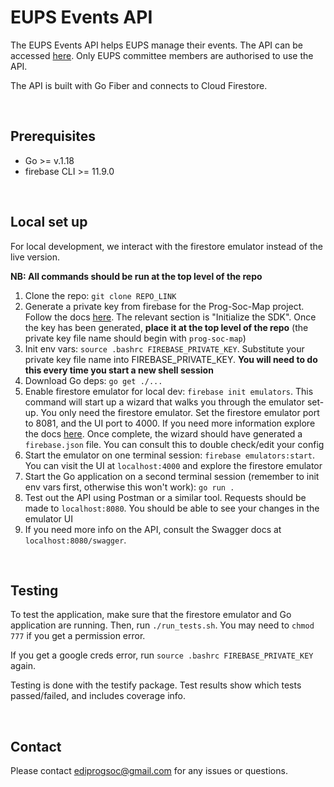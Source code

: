# EUPS Events API

The EUPS Events API helps EUPS manage their events. The API can be accessed <a href="https://ediprogsoc.co.uk/app">here</a>. Only EUPS committee members are authorised to use the API. 

The API is built with Go Fiber and connects to Cloud Firestore.

</br>

## Prerequisites

* Go >= v.1.18
* firebase CLI >= 11.9.0

</br>

## Local set up

For local development, we interact with the firestore emulator instead of the live version.

**NB: All commands should be run at the top level of the repo**

1. Clone the repo: `git clone REPO_LINK`
2. Generate a private key from firebase for the Prog-Soc-Map project. Follow the docs <a href="https://firebase.google.com/docs/admin/setup">here</a>. The relevant section is "Initialize the SDK". Once the key has been generated, **place it at the top level of the repo** (the private key file name should begin with `prog-soc-map`)
3. Init env vars: `source .bashrc FIREBASE_PRIVATE_KEY`. Substitute your private key file name into FIREBASE_PRIVATE_KEY. **You will need to do this every time you start a new shell session**
4. Download Go deps: `go get ./...`
5. Enable firestore emulator for local dev: `firebase init emulators`. This command will start up a wizard that walks you through the emulator set-up. You only need the firestore emulator. Set the firestore emulator port to 8081, and the UI port to 4000. If you need more information explore the docs <a href="https://firebase.google.com/docs/emulator-suite/install_and_configure">here<a>. Once complete, the wizard should have generated a `firebase.json` file. You can consult this to double check/edit your config
6. Start the emulator on one terminal session: `firebase emulators:start`. You can visit the UI at `localhost:4000` and explore the firestore emulator
7. Start the Go application on a second terminal session (remember to init env vars first, otherwise this won't work): `go run .`
8. Test out the API using Postman or a similar tool. Requests should be made to `localhost:8080`. You should be able to see your changes in the emulator UI
9. If you need more info on the API, consult the Swagger docs at `localhost:8080/swagger`. 

</br>

## Testing 

To test the application, make sure that the firestore emulator and Go application are running. Then, run `./run_tests.sh`. You may need to `chmod 777` if you get a permission error.

If you get a google creds error, run `source .bashrc FIREBASE_PRIVATE_KEY` again.

Testing is done with the testify package. Test results show which tests passed/failed, and includes coverage info.

</br>

## Contact

Please contact ediprogsoc@gmail.com for any issues or questions.

